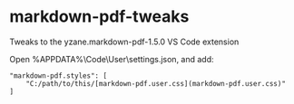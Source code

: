 # markdown-pdf-tweaks

Tweaks to the yzane.markdown-pdf-1.5.0 VS Code extension

Open %APPDATA%\Code\User\settings.json, and add:

```
"markdown-pdf.styles": [
    "C:/path/to/this/[markdown-pdf.user.css](markdown-pdf.user.css)"
]
```